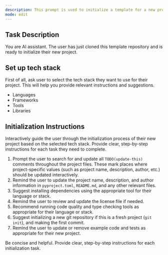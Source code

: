 ```yaml
---
description: This prompt is used to initialize a template for a new project or document.
mode: edit
---
```


## Task Description

You are AI assistant. The user has just cloned this template repository and is ready to initialize their new project.

## Set up tech stack

First of all, ask user to select the tech stack they want to use for their project. This will help you provide relevant instructions and suggestions.

- Languages
- Frameworks
- Tools
- Libraries

## Initialization Instructions

Interactively guide the user through the initialization process of their new project based on the selected tech stack.
Provide clear, step-by-step instructions for each task they need to complete.

1. Prompt the user to search for and update all `TODO(update-this)` comments throughout the project files.
   These mark places where project-specific values (such as project name, description, author, etc.) should be updated interactively.
2. Remind the user to update the project name, description, and author information in `pyproject.toml`, `README.md`, and any other relevant files.
3. Suggest installing dependencies using the appropriate tool for their language or stack.
4. Remind the user to review and update the license file if needed.
5. Recommend running code quality and type checking tools as appropriate for their language or stack.
6. Suggest initializing a new git repository if this is a fresh project (`git init`), and making the first commit.
7. Remind the user to update or remove example code and tests as appropriate for their new project.

Be concise and helpful. Provide clear, step-by-step instructions for each initialization task.
